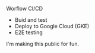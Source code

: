 Worflow CI/CD
- Buid and test
- Deploy to Google Cloud (GKE)
- E2E testing

I'm making this public for fun. 
